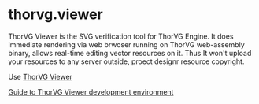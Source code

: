# thorvg.viewer

ThorVG Viewer is the SVG verification tool for ThorVG Engine. It does immediate rendering via web brwoser running on ThorVG web-assembly binary, allows real-time editing vector resources on it. Thus It won't upload your resources to any server outside, proect designr resource copyright.

Use [ThorVG Viewer](https://samsung.github.io/thorvg.viewer/)

[Guide to ThorVG Viewer development environment](https://github.com/Samsung/thorvg/wiki/Guide-to-ThorVG-Viewer-development-environment)
